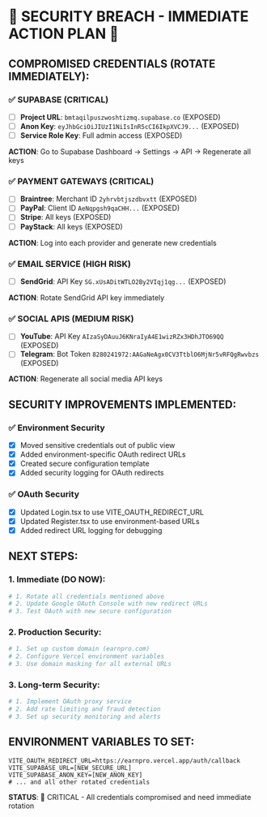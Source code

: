 # 🚨 SECURITY BREACH - IMMEDIATE ACTION PLAN 🚨

## COMPROMISED CREDENTIALS (ROTATE IMMEDIATELY):

### ✅ SUPABASE (CRITICAL)

- [ ] **Project URL**: `bmtaqilpuszwoshtizmq.supabase.co` (EXPOSED)
- [ ] **Anon Key**: `eyJhbGciOiJIUzI1NiIsInR5cCI6IkpXVCJ9...` (EXPOSED)
- [ ] **Service Role Key**: Full admin access (EXPOSED)

**ACTION**: Go to Supabase Dashboard → Settings → API → Regenerate all keys

### ✅ PAYMENT GATEWAYS (CRITICAL)

- [ ] **Braintree**: Merchant ID `2yhrvbtjszdbvxtt` (EXPOSED)
- [ ] **PayPal**: Client ID `AeNqpgsh9qaCHH...` (EXPOSED)
- [ ] **Stripe**: All keys (EXPOSED)
- [ ] **PayStack**: All keys (EXPOSED)

**ACTION**: Log into each provider and generate new credentials

### ✅ EMAIL SERVICE (HIGH RISK)

- [ ] **SendGrid**: API Key `SG.xUsADitWTLO2By2VIqj1qg...` (EXPOSED)

**ACTION**: Rotate SendGrid API key immediately

### ✅ SOCIAL APIS (MEDIUM RISK)

- [ ] **YouTube**: API Key `AIzaSyDAuuJ6KNraIyA4E1wizRZx3HDhJTO69QQ` (EXPOSED)
- [ ] **Telegram**: Bot Token `8280241972:AAGaNeAgx0CV3TtblO6MjNr5vRFQgRwvbzs` (EXPOSED)

**ACTION**: Regenerate all social media API keys

## SECURITY IMPROVEMENTS IMPLEMENTED:

### ✅ Environment Security

- [x] Moved sensitive credentials out of public view
- [x] Added environment-specific OAuth redirect URLs
- [x] Created secure configuration template
- [x] Added security logging for OAuth redirects

### ✅ OAuth Security

- [x] Updated Login.tsx to use VITE_OAUTH_REDIRECT_URL
- [x] Updated Register.tsx to use environment-based URLs
- [x] Added redirect URL logging for debugging

## NEXT STEPS:

### 1. Immediate (DO NOW):

```bash
# 1. Rotate all credentials mentioned above
# 2. Update Google OAuth Console with new redirect URLs
# 3. Test OAuth with new secure configuration
```

### 2. Production Security:

```bash
# 1. Set up custom domain (earnpro.com)
# 2. Configure Vercel environment variables
# 3. Use domain masking for all external URLs
```

### 3. Long-term Security:

```bash
# 1. Implement OAuth proxy service
# 2. Add rate limiting and fraud detection
# 3. Set up security monitoring and alerts
```

## ENVIRONMENT VARIABLES TO SET:

```env
VITE_OAUTH_REDIRECT_URL=https://earnpro.vercel.app/auth/callback
VITE_SUPABASE_URL=[NEW_SECURE_URL]
VITE_SUPABASE_ANON_KEY=[NEW_ANON_KEY]
# ... and all other rotated credentials
```

**STATUS**: 🔴 CRITICAL - All credentials compromised and need immediate rotation
